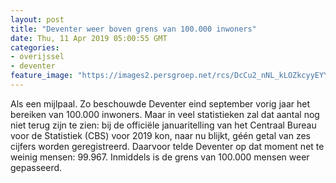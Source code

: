 ```yaml
---
layout: post
title: "Deventer weer boven grens van 100.000 inwoners"
date: Thu, 11 Apr 2019 05:00:55 GMT
categories: 
- overijssel 
- deventer 
feature_image: "https://images2.persgroep.net/rcs/DcCu2_nNL_kLOZkcyyEYYc3cgVQ/diocontent/132910181/_fitwidth/400/?appId=21791a8992982cd8da851550a453bd7f&quality=0.7"
---
```


Als een mijlpaal. Zo beschouwde Deventer eind september vorig jaar het bereiken van 100.000 inwoners. Maar in veel statistieken zal dat aantal nog niet terug zijn te zien: bij de officiële januaritelling van het Centraal Bureau voor de Statistiek (CBS) voor 2019 kon, naar nu blijkt, géén getal van zes cijfers worden geregistreerd. Daarvoor telde Deventer op dat moment net te weinig mensen: 99.967. Inmiddels is de grens van 100.000 mensen weer gepasseerd.
